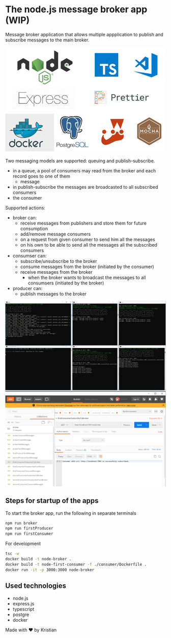 # The node.js message broker app (WIP)

Message broker application that allows multiple appplication to publish and subscribe messages to the main broker.

![Tech Stack](img/techStack.png)

Two messaging models are supported: queuing and publish-subscribe. 
 - in a queue, a pool of consumers may read from the broker and each record goes to one of them
    - message
 - in publish-subscribe the messages are broadcasted to all subscribed consumers
 - the consumer

Supported actions: 
- broker can:
    - receive messages from publishers and store them for future consumption
    - add/remove message consumers
    - on a request from given consumer to send him all the messages
    - on his own to be able to send all the messages all the subscribed consumers
- consumser can:
    - subscribe/unsubscribe to the broker
    - consume messages from the broker (initiated by the consumer)
    - receive messages from the broker 
        - when the broker wants to broadcast the messages to all consumsers (initiated by the broker)
- producer can:
    - publish messages to the broker

![Use case](img/useCase.png)
![Postman screenshot](img/postmanScreenshot.png)

## Steps for startup of the apps

To start the broker app, run the following in separate terminals

```bash
npm run broker
npm run firstProducer
npm run firstConsumer
```

For development
```bash
tsc -w
docker build -t node-broker .
docker build -t node-first-consumer -f ./consumer/Dockerfile .
docker run -it -p 3000:3000 node-broker
```

## Used technologies
* node.js
* express.js
* typescript
* postgre
* docker

Made with ❤️ by Kristian
